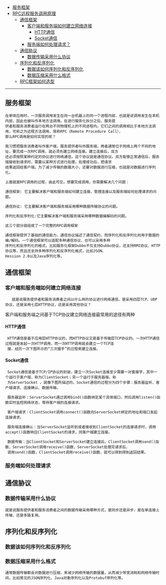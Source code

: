 
* [服务框架](#服务框架)
* [RPC远程服务调⽤原理]()
  * [通信框架](#通信框架)
    * [客户端和服务端如何建⽴⽹络连接](#客户端和服务端如何建⽴⽹络连接)
      * [HTTP通信](#HTTP通信)
      * [Socket通信](#Socket通信)
    * [服务端如何处理请求？](#服务端如何处理请求？)
  * [通信胁议](#通信胁议)
    * [数据传输采⽤什么协议](#数据传输采⽤什么协议)
  * [序列化和反序列化](#序列化和反序列化)
    * [数据该如何序列化和反序列化](#数据该如何序列化和反序列化)
    * [ 数据压缩采⽤什么格式](#数据压缩采⽤什么格式)
  * [RPC框架如何选型](#RPC框架如何选型)
  
---


## 服务框架

    
    在单体应⽤时，⼀次服务调⽤发⽣在同⼀台机器上的同⼀个进程内部，也就是说调⽤发⽣在本机内部，因此也被叫作本地⽅法调⽤。在进⾏服务化拆分之后，服务提
    供者和服务消费者运⾏在两台不同物理机上的不同进程内，它们之间的调⽤相⽐于本地⽅法调⽤，可称之为远程⽅法调⽤，简称RPC（Remote Procedure Call），
    那么RPC调⽤是如何实现的呢？
    
    我习惯把服务消费者叫作客户端，服务提供者叫作服务端，两者通常位于⽹络上两个不同的地址，要完成⼀次RPC调⽤，就必须先建⽴⽹络连接。建⽴连接后，双⽅
    还必须按照某种约定的协议进⾏⽹络通信，这个协议就是通信协议。双⽅能够正常通信后，服务端接收到请求时，需要以某种⽅式进⾏处理，处理成功后，把请求
    结果返回给客户端。为了减少传输的数据⼤⼩，还要对数据进⾏压缩，也就是对数据进⾏序列化。
    
    上⾯就是RPC调⽤的过程，由此可⻅，想要完成调⽤，你需要解决几个问题：
    
    通信框架: 它主要解决客户端和服务端如何建⽴连接、管理连接以及服务端如何处理请求的问题。
    
    通信协议: 它主要解决客户端和服务端采⽤哪种数据传输协议的问题。
    
    序列化和反序列化:它主要解决客户端和服务端采⽤哪种数据编解码的问题。
    
    这三个部分就组成了⼀个完整的RPC调⽤框架
    
    通信框架提供了基础的通信能⼒，通信协议描述了通信契约，⽽序列化和反序列化则⽤于数据的编/解码。⼀个通信框架可以适配多种通信协议，也可以采⽤多种
    序列化和反序列化的格式，⽐如服务化框架Dubbo不仅⽀持Dubbo协议，还⽀持RMI协议、HTTP协议等，⽽且还⽀持多种序列化和反序列化格式，⽐如JSON、
    Hession 2.0以及Java序列化等。

## 通信框架
### 客户端和服务端如何建⽴⽹络连接

       就是说服务提供者和服务消费者之间以什么样的协议进⾏⽹络通信，是采⽤四层TCP、UDP协议，还是采⽤七层HTTP协议，还是采⽤其他协议？

客户端和服务端之间基于TCP协议建⽴⽹络连接最常⽤的途径有两种    

#### HTTP通信

     HTTP通信是基于应⽤层HTTP协议的，⽽HTTP协议⼜是基于传输层TCP协议的。⼀次HTTP通信过程就是发起⼀次HTTP调⽤，⽽⼀次HTTP调⽤就会建⽴⼀个TCP连
     接，经历⼀次下图所示的“三次握⼿”的过程来建⽴连接。
     
#### Socket通信

     Socket通信是基于TCP/IP协议的封装，建⽴⼀次Socket连接⾄少需要⼀对套接字，其中⼀个运⾏于客户端，称为ClientSocket；另⼀个运⾏于服务器端，称
     为ServerSocket 。就像下图所描述的，Socket通信的过程分为四个步骤：服务器监听、客户端请求、连接确认、数据传输。
     
     服务器监听：ServerSocket通过调⽤bind()函数绑定某个具体端⼝，然后调⽤listen()函数实时监控⽹络状态，等待客户端的连接请求。

     客户端请求：ClientSocket调⽤connect()函数向ServerSocket绑定的地址和端⼝发起连接请求。
     
     服务端连接确认：当ServerSocket监听到或者接收到ClientSocket的连接请求时，调⽤accept()函数响应ClientSocket的请求，同客户端建⽴连接。

     数据传输：当ClientSocket和ServerSocket建⽴连接后，ClientSocket调⽤send()函数，ServerSocket调⽤receive()函数，ServerSocket处理完请求后，
     调⽤send()函数，ClientSocket调⽤receive()函数，就可以得到得到返回结果。

### 服务端如何处理请求


## 通信胁议
### 数据传输采⽤什么协议
    
    就是说服务提供者和服务消费者之间的数据传输采⽤哪种⽅式，是同步还是异步，是在单连接上传输，还是多路复⽤。

## 序列化和反序列化
### 数据该如何序列化和反序列化
    
### 数据压缩采⽤什么格式

    通常数据传输都会对数据进⾏压缩，来减少⽹络传输的数据量，从⽽减少带宽消耗和⽹络传输时间，⽐如常⻅的JSON序列化、Java对象序列化以及Protobuf序列化等。

    
    
    
    
    

    
    
    
